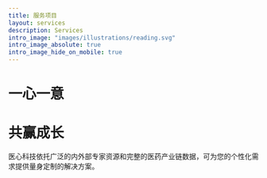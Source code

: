 ```yaml
---
title: 服务项目
layout: services
description: Services
intro_image: "images/illustrations/reading.svg"
intro_image_absolute: true
intro_image_hide_on_mobile: true
---
```


# 一心一意
# 共赢成长

医心科技依托广泛的内外部专家资源和完整的医药产业链数据，可为您的个性化需求提供量身定制的解决方案。
